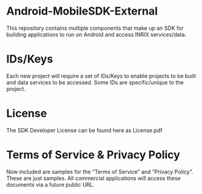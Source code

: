 Android-MobileSDK-External
==========================

This repository contains multiple components that make up an SDK for building
applications to run on Android and access INRIX services/data.  

IDs/Keys
=======
Each new project will require a set of IDs/Keys to enable projects to be built and data services to be accessed.  Some IDs are specific/unique to the project.


License
=======

The SDK Developer License can be found here as License.pdf


Terms of Service & Privacy Policy
=================================

Now included are samples for the “Terms of Service” and “Privacy Policy”.  These are just samples.  All commercial applications will access these documents via a future public URL.
